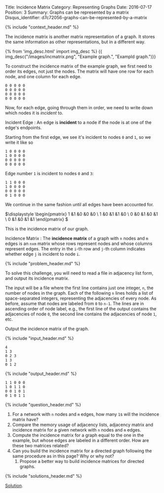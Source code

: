 Title: Incidence Matrix
Category: Representing Graphs
Date: 2016-07-17
Position: 3
Summary: Graphs can be represented by a matrix
Disqus_identifier: d7c72056-graphs-can-be-represented-by-a-matrix

{% include "context_header.md" %}

The incidence matrix is another matrix representation of a graph. It stores
the same information as other representations, but in a different way.

{% from 'img_desc.html' import img_desc %}
{{ img_desc("/images/incmatrix.png",
            "Example graph.",
            "Exampld graph.")}}

To construct the incidence matrix of the example graph, we first need to
order its edges, not just the nodes. The matrix will have one row for each
node, and one column for each edge.

```
0 0 0 0 0
0 0 0 0 0
0 0 0 0 0
0 0 0 0 0
```

Now, for each edge, going through them in order, we need to write down
which nodes it is *incident* to.

Incident Edge[](#incident-edge)
: An edge is **incident** to a node if the node is at one of the edge's
endpoints.

Starting from the first edge, we see it's incident to nodes `0` and `1`, so
we write it like so

```
1 0 0 0 0
1 0 0 0 0
0 0 0 0 0
0 0 0 0 0
```

Edge number `1` is incident to nodes `0` and `3`:

```
1 1 0 0 0
1 0 0 0 0
0 0 0 0 0
0 1 0 0 0
```

We continue in the same fashion until all edges have been accounted for.

$\displaystyle \begin{pmatrix} 1  &1  &0  &0  &0 \\ 1  &0  &1  &1  &0 \\ 0  &0  &1  &0  &1 \\ 0  &1  &0  &1  &1 \end{pmatrix} $


This is the incidence matrix of our graph.

Incidence Matrix[](#adjacency-matrix)
: The **incidence matrix** of a graph with `n` nodes and `m` edges is an
`nxm` matrix whose rows represent nodes and whose columns represent
edges. The entry in the `i`-th row and `j`-th column indicates whether edge
`j` is incident to node `i`.


{% include "problem_header.md" %}

To solve this challenge, you will need to read a file in adjacency list
form, and output its incidence matrix.

The input will be a file where the first line contains just one integer,
`n`, the number of nodes in the graph. Each of the following `n` lines
holds a list of space-separated integers, representing the adjacencies of
every node. As before, assume that nodes are labeled from `0` to `n-1`. The
lines are in ascending order of node label, e.g., the first line of the
output contains the adjacencies of node `0`, the second line contains the
adjacencies of node `1`, etc.

Output the incidence matrix of the graph.


{% include "input_header.md" %}

```
4
1 3
0 2 3
1 3
0 1 2
```

{% include "output_header.md" %}

```
1 1 0 0 0
1 0 1 1 0
0 0 1 0 1
0 1 0 1 1
```

{% include "question_header.md" %}

1. For a network with `n` nodes and `m` edges, how many `1`s will the
   incidence matrix have?
2. Compare the memory usage of adjacency lists, adjacency matrix and
   incidence matrix for a given network with `n` nodes and `m` edges.
3. Compute the incidence matrix for a graph equal to the one in the
   example, but whose edges are labeled in a different order. How are these
   two matrices related?
4. Can you build the incidence matrix for a directed graph following the
   same procedure as in this page? Why or why not?
   1. Propose a better way to build incidence matrices for directed graphs.

{% include "solutions_header.md" %}

[Solution](https://github.com/Leockard/erdos/blob/master/solutions/reprs/incmatrix.py).
